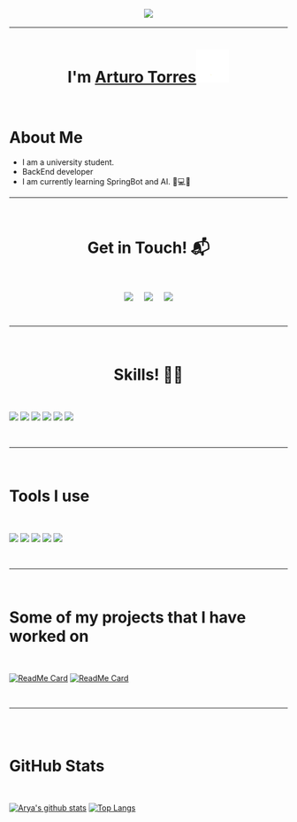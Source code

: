 <p align="center">
  <img src="https://miro.medium.com/max/2048/1*OohqW5DGh9CQS4hLY5FXzA.png" height="230"/>
</p>
<hr>
<h1 align="center">I'm <a href="https://github.com/SystemTrabu">Arturo Torres<a><img src="https://github.com/Kathryn-Jie/Kathryn-Jie/blob/main/wave.gif" width="60px"/></h1>
<Br>
<h1>About Me</h1>

-  I am a university student.
-  BackEnd developer
- I am currently learning SpringBot and AI. 🧠💻🤖

  
<hr>
<Br>
<h1 align="center">Get in Touch! 📬</h1>
<Br>
<p align="center">
<a href="https://www.linkedin.com/in/systemtrabu/" target="blank"><img align="center" src="https://img.shields.io/badge/Arturo Torres-0077B5?style=for-the-badge&logo=linkedin&logoColor=white" /></a> &nbsp;&nbsp;&nbsp;  <a href="mailto:arturo2208xd@gmail.com" target="blank"><img align="center" src="https://img.shields.io/badge/arturo2208xd@gmail.com-D14836?style=for-the-badge&logo=gmail&logoColor=white" /></a>    &nbsp;&nbsp;&nbsp;       <a href="https://github.com/SystemTrabu" target="blank"><img align="center" src="https://img.shields.io/badge/SystemTrabu-100000?style=for-the-badge&logo=github&logoColor=white" /></a>
</p>
  
<Br>
<hr>
<Br>
<h1 align="center">Skills! 🤸‍♂</h1>
<Br>


![](https://img.shields.io/badge/Python-3776AB?style=for-the-badge&logo=python&logoColor=white)
![](https://img.shields.io/badge/Java-ED8B00?style=for-the-badge&logo=openjdk&logoColor=white)
![](https://img.shields.io/badge/Django-092E20?style=for-the-badge&logo=django&logoColor=white)
![](https://img.shields.io/badge/Spring-6DB33F?style=for-the-badge&logo=spring&logoColor=white)
![](https://img.shields.io/badge/MySQL-00000F?style=for-the-badge&logo=mysql&logoColor=white)
![](https://img.shields.io/badge/Flask-000000?style=for-the-badge&logo=flask&logoColor=white)
  
  
<Br>
<hr>
<Br>
<h1>Tools I use</h1>
<Br>
 
![](https://img.shields.io/badge/Linux-FCC624?style=for-the-badge&logo=linux&logoColor=black)
![](https://img.shields.io/badge/Amazon_AWS-232F3E?style=for-the-badge&logo=amazon-aws&logoColor=white)
![](https://img.shields.io/badge/Google_Cloud-4285F4?style=for-the-badge&logo=google-cloud&logoColor=white)
![](https://img.shields.io/badge/Visual_Studio_Code-0078D4?style=for-the-badge&logo=visual%20studio%20code&logoColor=white)
![](https://img.shields.io/badge/Eclipse-2C2255?style=for-the-badge&logo=eclipse&logoColor=white)

  

<Br>
<hr>
<Br>
<h1>Some of my projects that I have worked on </h1>
<Br>
  
[![ReadMe Card](https://github-readme-stats.vercel.app/api/pin/?username=JJoosh&repo=EnlaceDigna)](https://github.com/JJoosh/EnlaceDigna)
[![ReadMe Card](https://github-readme-stats.vercel.app/api/pin/?username=SystemTrabu&repo=HackatonTec)](https://github.com/SystemTrabu/HackatonTec)

<Br>
<hr>
<Br>

<Br>
<h1>GitHub Stats</h1>
<Br>
  
[![Arya's github stats](https://github-readme-stats.vercel.app/api?username=SystemTrabu&show_icons=true&theme=merko)](https://github.com/SystemTrabu/github-readme-stats) [![Top Langs](https://github-readme-stats.vercel.app/api/top-langs/?username=SystemTrabu&layout=compact&theme=merko)](https://github.com/SystemTrabu/github-readme-stats)

 
<Br>


